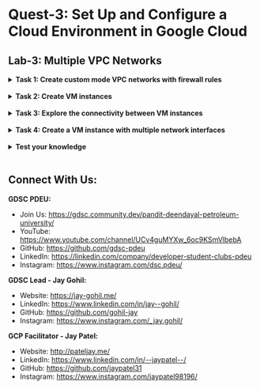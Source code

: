 # Quest-3: Set Up and Configure a Cloud Environment in Google Cloud
## Lab-3: Multiple VPC Networks

<details> 
  <summary><b>Task 1: Create custom mode VPC networks with firewall rules</b></summary>
  <br/>
  <p>
    
1. Create the managementnet network.
    
    a. In the Cloud Console, navigate to Navigation menu (mainmenu.png) > VPC network > VPC networks.
    
    b. Notice the default and mynetwork networks with their subnets.
    
    c. Click Create VPC Network.
    
    d. Set the Name to managementnet.
    
    e. For Subnet creation mode, click Custom.
    
    f. Set the following values, leave all other values at their defaults:
    
    | Property | Value (type value or select option as specified) |
    | :---: | :---: |
    | Name | managementsubnet-us |
    | Region | us-central1 |
    | IP address range | 10.130.0.0/20 |
    
    g. Click Done.
    
    h. Click EQUIVALENT COMMAND LINE.
    
    k. Click Close. Click Create.
    
2. Create the privatenet network
    a. Run the following command to create the privatenet network:
    ```
    gcloud compute networks create privatenet --subnet-mode=custom
    ```
    b. Run the following command to create the privatesubnet-us subnet:
    ```
    gcloud compute networks subnets create privatesubnet-us --network=privatenet --region=us-central1 --range=172.16.0.0/24
    ```
    c. Run the following command to create the privatesubnet-eu subnet:
    ```
    gcloud compute networks subnets create privatesubnet-eu --network=privatenet --region=europe-west4 --range=172.20.0.0/20
    ```
    d. Run the following command to list the available VPC networks:
    ```
    gcloud compute networks list
    ```
    e. Run the following command to list the available VPC subnets (sorted by VPC network):
    ```
    gcloud compute networks subnets list --sort-by=NETWORK
    ```
    f. In the Cloud Console, navigate to Navigation menu > VPC network > VPC networks.
    g. You see that the same networks and subnets are listed in the Cloud Console.
3. Create the firewall rules for managementnet
    
    a. In the Cloud Console, navigate to Navigation menu (mainmenu.png) > VPC network > Firewall.
    
    b. Click + Create Firewall Rule.
    
    d. Set the following values, leave all other values at their defaults:
    
    | Property|  Value (type value or select option as specified) |
    | :---: | :---: |
    | Name | managementnet-allow-icmp-ssh-rdp |
    | Network | managementnet |
    | Targets	| All instances in the network |
    | Source filter | IP Ranges |
    | Source IP ranges | 0.0.0.0/0 |
    | Protocols and ports | Specified protocols and ports, and then check tcp, type: 22, 3389; and check Other protocols, type: icmp. |
    
    e. Click EQUIVALENT COMMAND LINE.

    f. Click Close.

    g. Click Create.
    
4. Create the firewall rules for privatenet
    a. In Cloud Shell, run the following command to create the privatenet-allow-icmp-ssh-rdp firewall rule:
    ```
    gcloud compute firewall-rules create privatenet-allow-icmp-ssh-rdp --direction=INGRESS --priority=1000 --network=privatenet --action=ALLOW --rules=icmp,tcp:22,tcp:3389 --source-ranges=0.0.0.0/0
    ```
    b. Run the following command to list all the firewall rules (sorted by VPC network):
    ```
    gcloud compute firewall-rules list --sort-by=NETWORK
    ```
    c. In the Cloud Console, navigate to Navigation menu > VPC network > Firewall.
    d. You see that the same firewall rules are listed in the Cloud Console.
 
  </p>
</details>
<br/>
  
<details> 
  <summary><b>Task 2: Create VM instances</b></summary>
  <br/>
  <p>
    
1. Create the managementnet-us-vm instance
    
    a. In the Cloud Console, navigate to Navigation menu > Compute Engine > VM instances.

    b. Click Create instance.

    c. Set the following values, leave all other values at their defaults:
    
    | Property | Value (type value or select option as specified)
    | Name | managementnet-us-vm |
    | :---: | :---: |
    | Region | us-central1 |
    | Zone | us-central1-f |
    | Series| N1 |
    | Machine type | 1 vCPU (f1-micro) |
    
    d. Click NETWORKING, DISKS, SECURITY, MANAGEMENT, SOLE-TENANCY.

    e. Click Networking.

    f. For Network interfaces, click the dropdown to edit.
    
    g. Set the following values, leave all other values at their defaults:
    
    | Property | Value (type value or select option as specified) |
    | :---: | :---: |
    | Network |	managementnet |
    | Subnetwork | managementsubnet-us |
    
    h. Click Done. Click EQUIVALENT COMMAND LINE.

    i. Click Close.

    j. Click Create.


2. Create the privatenet-us-vm instance
    a. In Cloud Shell, run the following command to create the privatenet-us-vm instance:
    ```
    gcloud compute instances create privatenet-us-vm --zone=us-central1-f --machine-type=n1-standard-1 --subnet=privatesubnet-us
    ```
    b. Run the following command to list all the VM instances (sorted by zone):
    ```
    gcloud compute instances list --sort-by=ZONE
    ```
    c. In the Cloud Console, navigate to Navigation menu (mainmenu.png) > Compute Engine > VM instances.
    d. You see that the VM instances are listed in the Cloud Console.
    e. Click on Column display options, then select Network. Click Ok.

  </p>
</details>
<br/>

<details> 
  <summary><b>Task 3: Explore the connectivity between VM instances</b></summary>
  <br/>
  <p>
    
1. Ping the external IP addresses
    a. In the Cloud Console, navigate to Navigation menu > Compute Engine > VM instances.
    b. Note the external IP addresses for mynet-eu-vm, managementnet-us-vm, and privatenet-us-vm.
    c. For mynet-us-vm, click SSH to launch a terminal and connect.
    d. To test connectivity to mynet-eu-vm's external IP, run the following command, replacing mynet-eu-vm's external IP:
    ```
    ping -c 3 Enter mynet-eu-vm's external IP here
    ```
    e. To test connectivity to managementnet-us-vm's external IP, run the following command, replacing managementnet-us-vm's external IP:
    ```
    ping -c 3 Enter managementnet-us-vm's external IP here
    ```
    f. To test connectivity to privatenet-us-vm's external IP, run the following command, replacing privatenet-us-vm's external IP:
    ```
    ping -c 3 Enter privatenet-us-vm's external IP here
    ```
2. Ping the internal IP addresses
    a. In the Cloud Console, navigate to Navigation menu > Compute Engine > VM instances.
    b. Note the internal IP addresses for mynet-eu-vm, managementnet-us-vm, and privatenet-us-vm.
    c. Return to the SSH terminal for mynet-us-vm.
    d. To test connectivity to mynet-eu-vm's internal IP, run the following command, replacing mynet-eu-vm's internal IP:
    ```
    ping -c 3 Enter mynet-eu-vm's internal IP here
    ```
    e. To test connectivity to managementnet-us-vm's internal IP, run the following command, replacing managementnet-us-vm's internal IP:
    ```
    ping -c 3 Enter managementnet-us-vm's internal IP here
    ```
    f. To test connectivity to privatenet-us-vm's internal IP, run the following command, replacing privatenet-us-vm's internal IP:
    ```
    ping -c 3 Enter privatenet-us-vm's internal IP here
    ```
  </p>
</details>
<br/>

<details> 
  <summary><b>Task 4: Create a VM instance with multiple network interfaces</b></summary>
  <br/>
  <p>
    
1. Create the VM instance with multiple network interfaces
    a. In the Cloud Console, navigate to Navigation menu > Compute Engine > VM instances.

    b. Click Create instance.

    c. Set the following values, leave all other values at their defaults:
    
    | Property |	Value (type value or select option as specified) |
    | :---: | :---: |
    | Name |	vm-appliance |
    | Region |	us-central1 |
    | Zone |	us-central1-f |
    | Series |	N1 |
    | Machine type | 4 vCPUs (n1-standard-4) |
    
    d. Click NETWORKING, DISKS, SECURITY, MANAGEMENT, SOLE-TENANCY.

    e. Click Networking.

    f. For Network interfaces, click the dropdown to edit.

    g. Set the following values, leave all other values at their defaults:
    
    | Property |	Value (type value or select option as specified) |
    | :---: | :---: |
    | Network |	privatenet |
    | Subnetwork |	privatesubnet-us |
    
    h. Click Done.
  
    i. Click Add network interface.

    j. Set the following values, leave all other values at their defaults:
    
    | Property |	Value (type value or select option as specified) |
    | :---: | :---: |
    | Network |	managementnet |
    | Subnetwork |	managementsubnet-us |
    
    k. Click Done.

    l. Click Add network interface.

    m. Set the following values, leave all other values at their defaults:
        
    | Property | Value (type value or select option as specified) |
    | :---: | :---: |
    | Network | mynetwork |
    | Subnetwork | mynetwork |
    
    n. Click Done. Click Create.
    
2. Explore the network interface details
    
    a. In the Cloud Console, navigate to Navigation menu (mainmenu.png) > Compute Engine > VM instances.
    
    b. Click nic0 within the Internal IP address of vm-appliance to open the Network interface details page.
    
    c. Verify that nic0 is attached to privatesubnet-us, is assigned an internal IP address within that subnet (172.16.0.0/24), and has applicable firewall rules.
    
    d. Click nic0 and select nic1.
    
    e. Verify that nic1 is attached to managementsubnet-us, is assigned an internal IP address within that subnet (10.130.0.0/20), and has applicable firewall rules.
    
    f. Click nic1 and select nic2.
    
    g. Verify that nic2 is attached to mynetwork, is assigned an internal IP address within that subnet (10.128.0.0/20), and has applicable firewall rules.
    
    h. In the Cloud Console, navigate to Navigation menu > Compute Engine > VM instances.
    
    i. For vm-appliance, click SSH to launch a terminal and connect.
    
    j. Run the following, to list the network interfaces within the VM instance:
    
    ```
    sudo ifconfig
    ```
    
3. Explore the network interface connectivity
    a. In the Cloud Console, navigate to Navigation menu > Compute Engine > VM instances.
    b. Note the internal IP addresses for privatenet-us-vm, managementnet-us-vm, mynet-us-vm, and mynet-eu-vm.
    c. Return to the SSH terminal for vm-appliance.
    d. To test connectivity to privatenet-us-vm's internal IP, run the following command, replacing privatenet-us-vm's internal IP:
    ```
    ping -c 3 Enter privatenet-us-vm's internal IP here
    ``` 
    e. Repeat the same test by running the following:
    ```
    ping -c 3 privatenet-us-vm
    ```
    f. To test connectivity to managementnet-us-vm's internal IP, run the following command, replacing managementnet-us-vm's internal IP:
    ```
    ping -c 3 Enter managementnet-us-vm's internal IP here
    ```
    g. To test connectivity to mynet-us-vm's internal IP, run the following command, replacing mynet-us-vm's internal IP:
    ```
    To test connectivity to mynet-us-vm's internal IP, run the following command, replacing mynet-us-vm's internal IP:
    ```
    h. To test connectivity to mynet-eu-vm's internal IP, run the following command, replacing mynet-eu-vm's internal IP:
    ```
    ping -c 3 Enter mynet-eu-vm's internal IP here
    ```
    
    
  </p>
</details>
<br/>

<details> 
  <summary><b>Test your knowledge</b></summary>
  <br/>
  <p>
    
- Q. Which instance(s) should you be able to ping from mynet-us-vm using internal IP addresses?
  - [ ] privatenet-us-vm
  - [X] mynet-eu-vm
  - [ ] managementnet-us-vm



  </p>
</details>
<br/>

## Connect With Us:

**GDSC PDEU:**
- Join Us: https://gdsc.community.dev/pandit-deendayal-petroleum-university/
- YouTube: https://www.youtube.com/channel/UCv4guMYXw_6oc9KSmVlbebA
- GitHub: https://github.com/gdsc-pdeu
- LinkedIn: https://linkedin.com/company/developer-student-clubs-pdeu
- Instagram: https://www.instagram.com/dsc.pdeu/

**GDSC Lead - Jay Gohil:**
- Website: https://jay-gohil.me/
- LinkedIn: https://www.linkedin.com/in/jay--gohil/
- GitHub: https://github.com/gohil-jay
- Instagram: https://www.instagram.com/_jay.gohil/

**GCP Facilitator - Jay Patel:**
- Website: http://pateljay.me/
- LinkedIn: https://www.linkedin.com/in/--jaypatel--/
- GitHub: https://github.com/jaypatel31
- Instagram: https://www.instagram.com/jaypatel98196/
